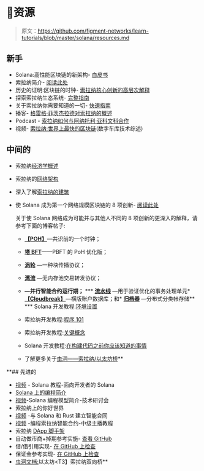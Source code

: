 # 👀资源

> 原文：<https://github.com/figment-networks/learn-tutorials/blob/master/solana/resources.md>

## 新手

*   Solana:高性能区块链的新架构- [白皮书](https://solana.com/solana-whitepaper.pdf)
*   索拉纳简介- [阅读此处](https://docs.solana.com/introduction)
*   历史的证明:区块链的时钟- [索拉纳核心创新的高层次解释](https://solana.com/news/proof-of-history--a-clock-for-blockchain/)
*   探索索拉纳生态系统- [完整指南](https://research.thetie.io/solana-ecosystem/)
*   关于索拉纳你需要知道的一切- [快速指南](https://www.securities.io/investing-in-solana-sol-everything-you-need-to-know/)
*   播客- [格雷格·菲茨杰拉德对索拉纳的概述](https://podcast.solana.com/episodes/what-is-solana)
*   Podcast - [索拉纳如何与阿纳托利·亚科文科合作](https://podcast.solana.com/episodes/how-does-solana-work)
*   视频- [索拉纳:世界上最快的区块链](https://youtu.be/fwf5g_6uRuA)(数字车库技术综述)

## 中间的

*   索拉纳[经济学概述](https://docs.solana.com/economics_overview)

*   索拉纳的[网络架构](https://medium.com/solana-labs/solanas-network-architecture-8e913e1d5a40)

*   深入了解[索拉纳的建筑](https://docs.solana.com/cluster/overview)

*   使 Solana 成为第一个网络规模区块链的 8 项创新- [阅读此处](https://medium.com/solana-labs/7-innovations-that-make-solana-the-first-web-scale-blockchain-ddc50b1defda)

    关于使 Solana 网络成为可能并与其他人不同的 8 项创新的更深入的解释，请参考下面的博客帖子:

    *   [**【POH】**](https://medium.com/solana-labs/proof-of-history-a-clock-for-blockchain-cf47a61a9274?source=post_page---------------------------)—共识前的一个时钟；
    *   [**塔 BFT**](https://medium.com/solana-labs/tower-bft-solanas-high-performance-implementation-of-pbft-464725911e79?source=post_page---------------------------)——PBFT 的 PoH 优化版；
    *   [**涡轮**](https://medium.com/solana-labs/turbine-solanas-block-propagation-protocol-solves-the-scalability-trilemma-2ddba46a51db?source=post_page---------------------------) —一种块传播协议；
    *   [**湾流**](https://medium.com/solana-labs/gulf-stream-solanas-mempool-less-transaction-forwarding-protocol-d342e72186ad?source=post_page---------------------------) —无内存池交易转发协议；
    *   [](https://medium.com/solana-labs/sealevel-parallel-processing-thousands-of-smart-contracts-d814b378192)**—并行智能合约运行期；**
    ***   [**流水线**](https://medium.com/solana-labs/pipelining-in-solana-the-transaction-processing-unit-2bb01dbd2d8f) —用于验证优化的事务处理单元*   [**【Cloudbreak】**](https://medium.com/solana-labs/cloudbreak-solanas-horizontally-scaled-state-architecture-9a86679dcbb1?source=post_page---------------------------)—横版账户数据库；和*   [**归档器**](https://solana.com/archivers/) —分布式分类帐存储**
***   Solana 开发教程:[环境设置](https://solongwallet.medium.com/solana-development-tutorial-environment-setup-2649cb81305)

    *   索拉纳开发教程:[程序 101](https://solongwallet.medium.com/solana-development-tutorial-program-101-2b168bffd541)

    *   索拉纳开发教程:[关键概念](https://solongwallet.medium.com/solana-development-tutorial-key-concepts-62b6d9077bb9)

    *   Solana 开发教程:[在构建代码之前你应该知道的事情](https://solongwallet.medium.com/solana-development-tutorial-things-you-should-know-before-structuring-your-code-807f0e2ee43)

    *   了解更多关于[虫洞——索拉纳/以太坊桥](https://solana.com/wormhole)** 

 **## 先进的

*   [视频](https://www.youtube.com/watch?v=qNIhClYDjR8) - Solana 教程-面向开发者的 Solana
*   [Solana 上的编程简介](https://paulx.dev/blog/2021/01/14/programming-on-solana-an-introduction/)
*   [视频](https://youtu.be/7Iitv5tMOMY)-Solana 编程模型简介-技术研讨会
*   索拉纳上的你好世界
*   [视频](https://youtu.be/gA7hFdq2h9Q) -与 Solana 和 Rust 建立智能合同
*   [视频](https://youtu.be/i6Ycr5nhjH8) -编程索拉纳智能合约-中级主播教程
*   索拉纳 [DApp 脚手架](https://github.com/solana-labs/dapp-scaffold)
*   自动做市商+掉期参考实施- [查看 GitHub](https://github.com/solana-labs/oyster-swap)
*   借/借引用实现- [在 GitHub 上检查](https://github.com/solana-labs/oyster-lending)
*   保证金参考实现- [在 GitHub 上检查](https://github.com/solana-labs/oyster-margin)
*   [虫洞文档:](https://github.com/certusone/wormhole)以太坊<T3】索拉纳双向桥**